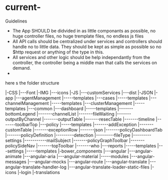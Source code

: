 # current-

Guidelines

- The App SHOULD be didvided in as little componants as possible, no huge controller files, no huge tremplate files, no endless js files
- All API calls should be centralized under services and controllers should handle no to little data. They should be kept as simple as possible so no $http request or anything of the type in this. 
- All services and other logic should be help independantly from the controller, the controller being a middle man that calls the services on demand.
- 

here s the folder structure 

 |-CSS
 |---Font
 |-IMG
 |---icons
 |-JS
 |---customServices
 |---dist
 |-JSON
 |-app
 |---agentManagement
 |-----templates
 |---cases
 |-----templates
 |---channelManagement
 |-----templates
 |---clusterManagement
 |-----templates
 |---common
 |---dashboard
 |-----templates
 |-------bottomLegend
 |-------channelList
 |-------fileWaiting
 |-------outputByChannel
 |-------outputTable
 |-------resecTable
 |-------timeline
 |-------toolbarTop
 |---policy
 |-----templates
 |-------addException
 |-------customTable
 |-------exceptionRow
 |-------json
 |-------policyDashboardTab
 |-------policyDefinition
 |---------detection
 |---------fileType
 |---------settings
 |-----------mailSubject
 |-------policyGraphToolbar
 |-------policySideNav
 |-------topToolbar
 |-------who
 |---reports
 |-----templates
 |---settings
 |-----templates
 |-bower_components
 |---angular
 |---angular-animate
 |---angular-aria
 |---angular-material
 |-----modules
 |---angular-messages
 |---angular-mocks
 |---angular-route
 |---angular-translate
 |---angular-translate-handler-log
 |---angular-translate-loader-static-files
 |-icons
 |-login
 |-translations

